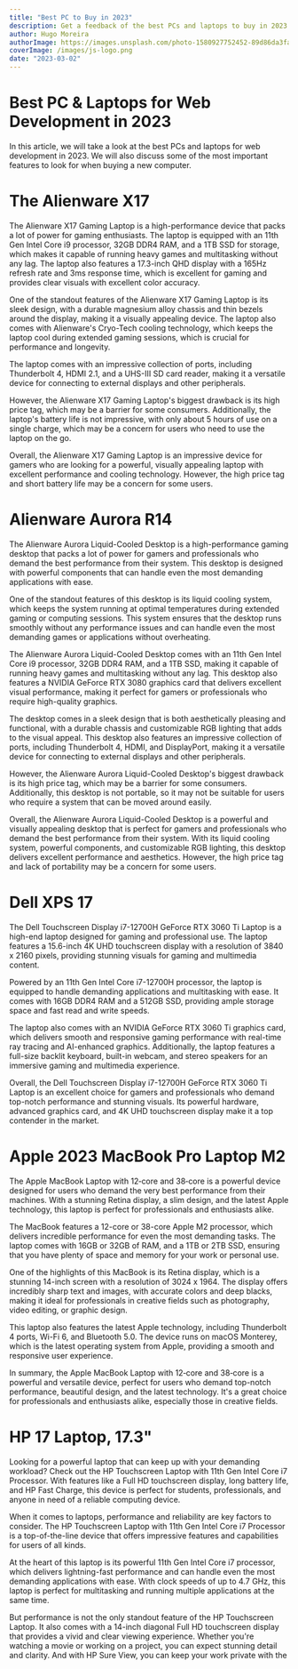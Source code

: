 ```yaml
---
title: "Best PC to Buy in 2023"
description: Get a feedback of the best PCs and laptops to buy in 2023
author: Hugo Moreira
authorImage: https://images.unsplash.com/photo-1580927752452-89d86da3fa0a?ixlib=rb-1.2.1&ixid=MnwxMjA3fDB8MHxwaG90by1wYWdlfHx8fGVufDB8fHx8&auto=format&fit=crop&w=1540&q=50
coverImage: /images/js-logo.png
date: "2023-03-02"
---
```


# Best PC & Laptops for Web Development in 2023

In this article, we will take a look at the best PCs and laptops for web development in 2023. We will also discuss some of the most important features to look for when buying a new computer.

# The Alienware X17

The Alienware X17 Gaming Laptop is a high-performance device that packs a lot of power for gaming enthusiasts. The laptop is equipped with an 11th Gen Intel Core i9 processor, 32GB DDR4 RAM, and a 1TB SSD for storage, which makes it capable of running heavy games and multitasking without any lag. The laptop also features a 17.3-inch QHD display with a 165Hz refresh rate and 3ms response time, which is excellent for gaming and provides clear visuals with excellent color accuracy.

One of the standout features of the Alienware X17 Gaming Laptop is its sleek design, with a durable magnesium alloy chassis and thin bezels around the display, making it a visually appealing device. The laptop also comes with Alienware's Cryo-Tech cooling technology, which keeps the laptop cool during extended gaming sessions, which is crucial for performance and longevity.

The laptop comes with an impressive collection of ports, including Thunderbolt 4, HDMI 2.1, and a UHS-III SD card reader, making it a versatile device for connecting to external displays and other peripherals.

However, the Alienware X17 Gaming Laptop's biggest drawback is its high price tag, which may be a barrier for some consumers. Additionally, the laptop's battery life is not impressive, with only about 5 hours of use on a single charge, which may be a concern for users who need to use the laptop on the go.

Overall, the Alienware X17 Gaming Laptop is an impressive device for gamers who are looking for a powerful, visually appealing laptop with excellent performance and cooling technology. However, the high price tag and short battery life may be a concern for some users.

# Alienware Aurora R14

The Alienware Aurora Liquid-Cooled Desktop is a high-performance gaming desktop that packs a lot of power for gamers and professionals who demand the best performance from their system. This desktop is designed with powerful components that can handle even the most demanding applications with ease.

One of the standout features of this desktop is its liquid cooling system, which keeps the system running at optimal temperatures during extended gaming or computing sessions. This system ensures that the desktop runs smoothly without any performance issues and can handle even the most demanding games or applications without overheating.

The Alienware Aurora Liquid-Cooled Desktop comes with an 11th Gen Intel Core i9 processor, 32GB DDR4 RAM, and a 1TB SSD, making it capable of running heavy games and multitasking without any lag. This desktop also features a NVIDIA GeForce RTX 3080 graphics card that delivers excellent visual performance, making it perfect for gamers or professionals who require high-quality graphics.

The desktop comes in a sleek design that is both aesthetically pleasing and functional, with a durable chassis and customizable RGB lighting that adds to the visual appeal. This desktop also features an impressive collection of ports, including Thunderbolt 4, HDMI, and DisplayPort, making it a versatile device for connecting to external displays and other peripherals.

However, the Alienware Aurora Liquid-Cooled Desktop's biggest drawback is its high price tag, which may be a barrier for some consumers. Additionally, this desktop is not portable, so it may not be suitable for users who require a system that can be moved around easily.

Overall, the Alienware Aurora Liquid-Cooled Desktop is a powerful and visually appealing desktop that is perfect for gamers and professionals who demand the best performance from their system. With its liquid cooling system, powerful components, and customizable RGB lighting, this desktop delivers excellent performance and aesthetics. However, the high price tag and lack of portability may be a concern for some users.

# Dell XPS 17

The Dell Touchscreen Display i7-12700H GeForce RTX 3060 Ti Laptop is a high-end laptop designed for gaming and professional use. The laptop features a 15.6-inch 4K UHD touchscreen display with a resolution of 3840 x 2160 pixels, providing stunning visuals for gaming and multimedia content.

Powered by an 11th Gen Intel Core i7-12700H processor, the laptop is equipped to handle demanding applications and multitasking with ease. It comes with 16GB DDR4 RAM and a 512GB SSD, providing ample storage space and fast read and write speeds.

The laptop also comes with an NVIDIA GeForce RTX 3060 Ti graphics card, which delivers smooth and responsive gaming performance with real-time ray tracing and AI-enhanced graphics. Additionally, the laptop features a full-size backlit keyboard, built-in webcam, and stereo speakers for an immersive gaming and multimedia experience.

Overall, the Dell Touchscreen Display i7-12700H GeForce RTX 3060 Ti Laptop is an excellent choice for gamers and professionals who demand top-notch performance and stunning visuals. Its powerful hardware, advanced graphics card, and 4K UHD touchscreen display make it a top contender in the market.

# Apple 2023 MacBook Pro Laptop M2

The Apple MacBook Laptop with 12‑core and 38‑core is a powerful device designed for users who demand the very best performance from their machines. With a stunning Retina display, a slim design, and the latest Apple technology, this laptop is perfect for professionals and enthusiasts alike.

The MacBook features a 12-core or 38-core Apple M2 processor, which delivers incredible performance for even the most demanding tasks. The laptop comes with 16GB or 32GB of RAM, and a 1TB or 2TB SSD, ensuring that you have plenty of space and memory for your work or personal use.

One of the highlights of this MacBook is its Retina display, which is a stunning 14-inch screen with a resolution of 3024 x 1964. The display offers incredibly sharp text and images, with accurate colors and deep blacks, making it ideal for professionals in creative fields such as photography, video editing, or graphic design.

This laptop also features the latest Apple technology, including Thunderbolt 4 ports, Wi-Fi 6, and Bluetooth 5.0. The device runs on macOS Monterey, which is the latest operating system from Apple, providing a smooth and responsive user experience.

In summary, the Apple MacBook Laptop with 12‑core and 38‑core is a powerful and versatile device, perfect for users who demand top-notch performance, beautiful design, and the latest technology. It's a great choice for professionals and enthusiasts alike, especially those in creative fields.

# HP 17 Laptop, 17.3"

Looking for a powerful laptop that can keep up with your demanding workload? Check out the HP Touchscreen Laptop with 11th Gen Intel Core i7 Processor. With features like a Full HD touchscreen display, long battery life, and HP Fast Charge, this device is perfect for students, professionals, and anyone in need of a reliable computing device.

When it comes to laptops, performance and reliability are key factors to consider. The HP Touchscreen Laptop with 11th Gen Intel Core i7 Processor is a top-of-the-line device that offers impressive features and capabilities for users of all kinds.

At the heart of this laptop is its powerful 11th Gen Intel Core i7 processor, which delivers lightning-fast performance and can handle even the most demanding applications with ease. With clock speeds of up to 4.7 GHz, this laptop is perfect for multitasking and running multiple applications at the same time.

But performance is not the only standout feature of the HP Touchscreen Laptop. It also comes with a 14-inch diagonal Full HD touchscreen display that provides a vivid and clear viewing experience. Whether you're watching a movie or working on a project, you can expect stunning detail and clarity. And with HP Sure View, you can keep your work private with the
